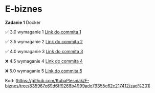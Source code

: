 # E-biznes

**Zadanie 1** Docker

:white_check_mark: 3.0 wymaganie 1 [Link do commita 1](https://github.com/KubaPlesniak/E-biznes/commit/9e3099f96bc251e53bc2023ba65e542ac3ff3fdf)

:white_check_mark: 3.5 wymaganie 2 [Link do commita 2](https://github.com/KubaPlesniak/E-biznes/commit/1c1aabda4e6cd0809788012c43fd0ffc45a38fa2)

:white_check_mark: 4.0 wymaganie 3 [Link do commita 3](https://github.com/KubaPlesniak/E-biznes/commit/835967e69d6ff9268b4999ade79355c62c217412#)

:x: 4.5 wymaganie 4 [Link do commita 4]()

:x: 5.0 wymaganie 5 [Link do commita 5]()


Kod: (https://github.com/KubaPlesniak/E-biznes/tree/835967e69d6ff9268b4999ade79355c62c217412/zad%201)
